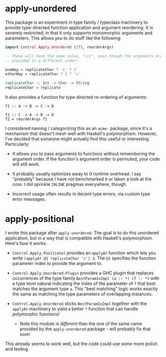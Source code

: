 # apply-unordered

This package is an experiment in type family / typeclass machinery to
provide type-directed function application and argument reordering. It
is severely restricted, in that it only supports monomorphic arguments
and parameters.  This allows you to do stuff like the following:

```haskell
import Control.Apply.Unordered ((?), reorderArgs)

-- These will have the same value, "ccc", even though the arguments are
-- provided in a different order!

oneWay = replicateChar ? 'c' ? 3
otherWay = replicateChar ? 3 ? 'c'

replicateChar :: Int -> Char -> String
replicateChar = replicate
```

It also provides a function for type directed re-ordering of arguments:

```
f1 :: A -> B -> C -> D

f2 :: C -> A -> B -> D
f2 = reorderArgs f1

```

I considered naming / categorizing this as an `acme-` package, since
it's a mechanism that doesn't mesh well with Haskell's polymorphism.
However, I've decided that someone might actually find this useful or
interesting. Particularly:

* It allows you to pass arguments to functions without remembering the
  argument order. If the function's argument order is permuted, your
  code will still work.

* It probably usually optimizes away to 0 runtime overhead. I say
  "probably" because I have not benchmarked it or taken a look at the
  core. I did sprinkle `INLINE` pragmas everywhere, though.

* Incorrect usage often results in decent type errors, via custom type
  error messages.

# apply-positional

I wrote this package after `apply-unordered`. The goal is to do this
unordered application, but in a way that is compatible with Haskell's
polymorphism. Here's how it works:

* `Control.Apply.Positional` provides an `applyAt` function which lets
  you write `(applyAt @1 replicateChar 'c') 3`. The `@1` specifies the
  function parameter index to provide the argument to.

* `Control.Apply.Unordered.Plugin` provides a GHC plugin that replaces
  occurrences of the type family `BestParamIxImpl (a :: *) (f :: *)`
  with a type level natural indicating the index of the parameter of
  `f` that best matches the argument type `a`. This "best matching"
  logic works exactly the same as matching the type parameters of
  overlapping instances.

* `Control.Apply.Unordered` sticks `BestParamIxImpl` together with the
  `applyAt` machinery to yield a better `?` function that can handle
  polymorphic functions!

  - Note this module is *different* than the one of the same name
    provided by the `apply-unordered` package - will probably fix that
    soon

This already seems to work well, but the code could use some more
polish and testing.

[magic-tyfams]: https://github.com/isovector/type-sets/tree/master/magic-tyfams
